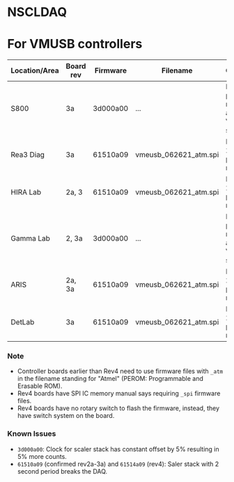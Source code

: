 # NSCLDAQ
# For VMUSB controllers

| Location/Area | Board rev | Firmware | Filename | Comments |
| --- | --- | --- | --- | --- |
| S800 | 3a | 3d000a00 | ... | Issue with periodic readout affecting VME scalers |
| Rea3 Diag | 3a | 61510a09 | vmeusb_062621_atm.spi | Issue with 2sec-periodic readout |
| HIRA Lab | 2a, 3 | 61510a09 | vmeusb_062621_atm.spi | Issue with 2sec-periodic readout |
| Gamma Lab | 2, 3a | 3d000a00 | ... | Issue with periodic readout affecting VME scalers |
| ARIS | 2a, 3a | 61510a09 | vmeusb_062621_atm.spi | Issue with 2sec-periodic readout |
| DetLab | 3a | 61510a09 | vmeusb_062621_atm.spi | Issue with 2sec-periodic readout |

### Note

- Controller boards earlier than Rev4 need to use firmware files with `_atm` in the filename standing for "Atmel" (PEROM: Programmable and Erasable ROM).
- Rev4 boards have SPI IC memory manual says requiring `_spi` firmware files.
- Rev4 boards have no rotary switch to flash the firmware, instead, they have switch system on the board.

### Known Issues

- `3d000a00`: Clock for scaler stack has constant offset by 5% resulting in 5% more counts.
- `61510a09` (confirmed rev2a-3a) and `61514a09` (rev4): Saler stack with 2 second period breaks the DAQ.
